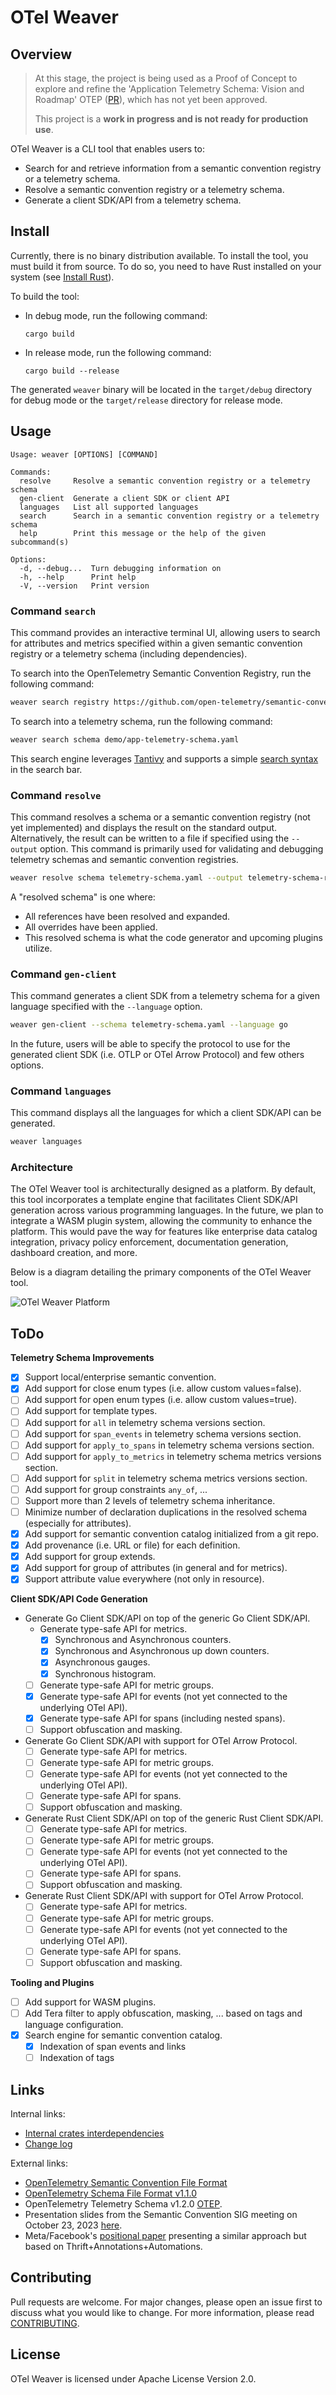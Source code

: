 # OTel Weaver

## Overview

> At this stage, the project is being used as a Proof of Concept to explore and
> refine the 'Application Telemetry Schema: Vision and Roadmap' OTEP ([PR](https://github.com/open-telemetry/oteps/pull/243)),
> which has not yet been approved.
>
> This project is a **work in progress and is not ready for production use**.

OTel Weaver is a CLI tool that enables users to:

- Search for and retrieve information from a semantic convention registry or a telemetry schema.
- Resolve a semantic convention registry or a telemetry schema.
- Generate a client SDK/API from a telemetry schema.

## Install

Currently, there is no binary distribution available. To install the tool, you
must build it from source. To do so, you need to have Rust installed on your
system (see [Install Rust](https://www.rust-lang.org/tools/install)).

To build the tool:
- In debug mode, run the following command:
  ```
  cargo build
  ```
- In release mode, run the following command:
  ```
  cargo build --release
  ```

The generated `weaver` binary will be located in the `target/debug` directory
for debug mode or the `target/release` directory for release mode.

## Usage

```
Usage: weaver [OPTIONS] [COMMAND]

Commands:
  resolve     Resolve a semantic convention registry or a telemetry schema
  gen-client  Generate a client SDK or client API
  languages   List all supported languages
  search      Search in a semantic convention registry or a telemetry schema
  help        Print this message or the help of the given subcommand(s)

Options:
  -d, --debug...  Turn debugging information on
  -h, --help      Print help
  -V, --version   Print version
```

### Command `search`

This command provides an interactive terminal UI, allowing users to search for
attributes and metrics specified within a given semantic convention registry or
a telemetry schema (including dependencies).

To search into the OpenTelemetry Semantic Convention Registry, run the following
command:

```bash
weaver search registry https://github.com/open-telemetry/semantic-conventions.git model 
```

To search into a telemetry schema, run the following command:

```bash
weaver search schema demo/app-telemetry-schema.yaml
```

This search engine leverages [Tantivy](https://github.com/quickwit-oss/tantivy)
and supports a simple [search syntax](https://docs.rs/tantivy/latest/tantivy/query/struct.QueryParser.html)
in the search bar.

### Command `resolve`

This command resolves a schema or a semantic convention registry (not yet
implemented) and displays the result on the standard output.
Alternatively, the result can be written to a file if specified using the
`--output` option. This command is primarily used for validating and debugging
telemetry schemas and semantic convention registries.

```bash
weaver resolve schema telemetry-schema.yaml --output telemetry-schema-resolved.yaml
```

A "resolved schema" is one where:
- All references have been resolved and expanded.
- All overrides have been applied.
- This resolved schema is what the code generator and upcoming plugins utilize.

### Command `gen-client`

This command generates a client SDK from a telemetry schema for a given language
specified with the `--language` option.

```bash
weaver gen-client --schema telemetry-schema.yaml --language go
```

In the future, users will be able to specify the protocol to use for the generated
client SDK (i.e. OTLP or OTel Arrow Protocol) and few others options.

### Command `languages`

This command displays all the languages for which a client SDK/API can
be generated.

```bash
weaver languages
```

### Architecture

The OTel Weaver tool is architecturally designed as a platform. By default, this
tool incorporates a template engine that facilitates Client SDK/API generation
across various programming languages. In the future, we plan to integrate a
WASM plugin system, allowing the community to enhance the platform. This would
pave the way for features like enterprise data catalog integration, privacy policy enforcement,
documentation generation, dashboard creation, and more.

Below is a diagram detailing the primary components of the OTel Weaver tool.

![OTel Weaver Platform](docs/images/otel-weaver-platform.png)

## ToDo
**Telemetry Schema Improvements**
- [X] Support local/enterprise semantic convention.
- [X] Add support for close enum types (i.e. allow custom values=false).
- [ ] Add support for open enum types (i.e. allow custom values=true).
- [ ] Add support for template types.
- [ ] Add support for `all` in telemetry schema versions section.
- [ ] Add support for `span_events` in telemetry schema versions section.
- [ ] Add support for `apply_to_spans` in telemetry schema versions section.
- [ ] Add support for `apply_to_metrics` in telemetry schema metrics versions section.
- [ ] Add support for `split` in telemetry schema metrics versions section.
- [ ] Add support for group constraints `any_of`, ...
- [ ] Support more than 2 levels of telemetry schema inheritance.
- [ ] Minimize number of declaration duplications in the resolved schema (especially for attributes).
- [X] Add support for semantic convention catalog initialized from a git repo.
- [X] Add provenance (i.e. URL or file) for each definition.
- [X] Add support for group extends.
- [X] Add support for group of attributes (in general and for metrics).
- [X] Support attribute value everywhere (not only in resource).

**Client SDK/API Code Generation**
- Generate Go Client SDK/API on top of the generic Go Client SDK/API.
  - Generate type-safe API for metrics.
    - [X] Synchronous and Asynchronous counters.
    - [X] Synchronous and Asynchronous up down counters.
    - [X] Asynchronous gauges.
    - [X] Synchronous histogram.
  - [ ] Generate type-safe API for metric groups.
  - [X] Generate type-safe API for events (not yet connected to the underlying OTel API).
  - [X] Generate type-safe API for spans (including nested spans).
  - [ ] Support obfuscation and masking.
- Generate Go Client SDK/API with support for OTel Arrow Protocol.
  - [ ] Generate type-safe API for metrics.
  - [ ] Generate type-safe API for metric groups.
  - [ ] Generate type-safe API for events (not yet connected to the underlying OTel API).
  - [ ] Generate type-safe API for spans.
  - [ ] Support obfuscation and masking.
- Generate Rust Client SDK/API on top of the generic Rust Client SDK/API.
  - [ ] Generate type-safe API for metrics.
  - [ ] Generate type-safe API for metric groups.
  - [ ] Generate type-safe API for events (not yet connected to the underlying OTel API).
  - [ ] Generate type-safe API for spans.
  - [ ] Support obfuscation and masking.
- Generate Rust Client SDK/API with support for OTel Arrow Protocol.
  - [ ] Generate type-safe API for metrics.
  - [ ] Generate type-safe API for metric groups.
  - [ ] Generate type-safe API for events (not yet connected to the underlying OTel API).
  - [ ] Generate type-safe API for spans.
  - [ ] Support obfuscation and masking.

**Tooling and Plugins**
  - [ ] Add support for WASM plugins.
  - [ ] Add Tera filter to apply obfuscation, masking, ... based on tags and language configuration.
  - [X] Search engine for semantic convention catalog.
    - [X] Indexation of span events and links 
    - [ ] Indexation of tags

## Links

Internal links:
- [Internal crates interdependencies](docs/dependencies.md)
- [Change log](CHANGELOG.md)

External links:
- [OpenTelemetry Semantic Convention File Format](https://github.com/open-telemetry/build-tools/blob/main/semantic-conventions/syntax.md)
- [OpenTelemetry Schema File Format v1.1.0](https://opentelemetry.io/docs/specs/otel/schemas/file_format_v1.1.0/)
- OpenTelemetry Telemetry Schema v1.2.0 [OTEP](https://github.com/lquerel/oteps/blob/main/text/0240-telemetry-schema-ext.md).
- Presentation slides from the Semantic Convention SIG meeting on October 23, 2023 [here](https://docs.google.com/presentation/d/1nxt5VFlC1mUjZ8eecUYK4e4SxThpIVj1IRnIcodMsNI/edit?usp=sharing).
- Meta/Facebook's [positional paper](https://research.facebook.com/publications/positional-paper-schema-first-application-telemetry/) 
  presenting a similar approach but based on Thrift+Annotations+Automations.

## Contributing

Pull requests are welcome. For major changes, please open an issue
first to discuss what you would like to change. For more information, please
read [CONTRIBUTING](CONTRIBUTING.md).


## License

OTel Weaver is licensed under Apache License Version 2.0.

